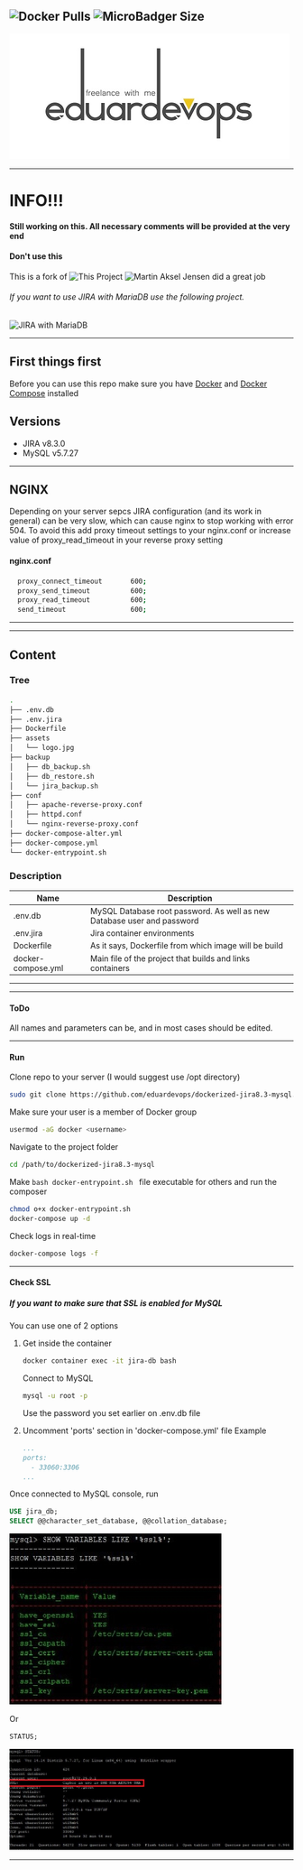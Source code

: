 <!-- ## Dockerized JIRA v8.3 and MySQL v5.7 -->

<img alt="Docker Pulls" src="https://img.shields.io/docker/pulls/eduardevops/jira8.3-mysql.svg" style="max-width:100%;"> <img alt="MicroBadger Size" src="https://img.shields.io/microbadger/image-size/eduardevops/jira8.3-mysql/latest.svg" style="max-width:100%;">
-----

![Logo](./assets/logo.jpg)

------

# INFO!!!
####  Still working on this. All necessary comments will be provided at the very end
####  Don't use this

This is a fork of  ![This Project](https://github.com/cptactionhank/docker-atlassian-jira)
![Martin Aksel Jensen](https://github.com/cptactionhank) did a great job


###### If you want to use JIRA with MariaDB use the following project.
![JIRA with MariaDB](https://github.com/eduardevops/dockerized-jira8.3-mariadb)

------

## First things first
Before you can use this repo make sure you have [Docker](https://www.docker.com/) and [Docker Compose](https://docs.docker.com/compose/install/) installed

## Versions
*	JIRA v8.3.0
*	MySQL v5.7.27

-----
## NGINX
Depending on your server sepcs JIRA configuration (and its work in general) can be very slow, which can cause nginx to stop working with error 504. To avoid this add proxy timeout settings to your nginx.conf or increase value of proxy_read_timeout in your reverse proxy setting

#### nginx.conf

```bash
  proxy_connect_timeout       600;
  proxy_send_timeout          600;
  proxy_read_timeout          600;
  send_timeout                600;
```
-----

------
## Content

### Tree

```bash
.
├── .env.db
├── .env.jira
├── Dockerfile
├── assets
│   └── logo.jpg
├── backup
│   ├── db_backup.sh
│   ├── db_restore.sh
│   └── jira_backup.sh
├── conf
│   ├── apache-reverse-proxy.conf
│   ├── httpd.conf
│   └── nginx-reverse-proxy.conf
├── docker-compose-alter.yml
├── docker-compose.yml
└── docker-entrypoint.sh
```

### Description

Name | Description
------------------- | -------------
.env.db             | MySQL Database root password. As well as new Database user and password
.env.jira           | Jira container environments
Dockerfile          | As it says, Dockerfile from which image will be build
docker-compose.yml  | Main file of the project that builds and links containers


------

-----
#### ToDo
All names and parameters can be, and in most cases should be edited.

-----

#### Run
Clone repo to your server (I would suggest use /opt directory)
```bash
sudo git clone https://github.com/eduardevops/dockerized-jira8.3-mysql.git
```

Make sure your user is a member of Docker group
```sh
usermod -aG docker <username>
```
Navigate to the project folder
```sh
cd /path/to/dockerized-jira8.3-mysql
```
Make ```bash docker-entrypoint.sh ``` file executable for others and run the composer
```sh
chmod o+x docker-entrypoint.sh
docker-compose up -d
```

Check logs in real-time
```sh
docker-compose logs -f
```

-----
#### Check SSL

##### If you want to make sure that SSL is enabled for MySQL
You can use one of 2 options
1.  Get inside the container
    ```bash
    docker container exec -it jira-db bash
    ```
    Connect to MySQL
    ```bash
    mysql -u root -p
    ```
    Use the password you set earlier on .env.db file

2.  Uncomment 'ports' section in 'docker-compose.yml' file
    Example
    ```yaml
    ...
    ports:
      - 33060:3306
    ...
    ```
Once connected to MySQL console, run
```sql
USE jira_db;
SELECT @@character_set_database, @@collation_database;
```
![Show](./assets/Show.jpg)

Or
```sql
STATUS;
```
![Show](./assets/Status.jpg)

-----
